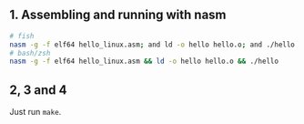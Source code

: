## 1. Assembling and running with nasm

```bash
# fish
nasm -g -f elf64 hello_linux.asm; and ld -o hello hello.o; and ./hello
# bash/zsh
nasm -g -f elf64 hello_linux.asm && ld -o hello hello.o && ./hello
```

## 2, 3 and 4

Just run `make`.
